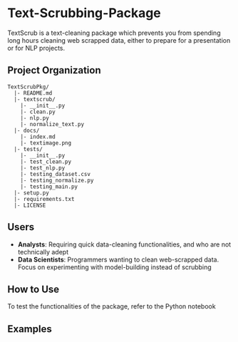 # Text-Scrubbing-Package

TextScrub is a text-cleaning package which prevents you from spending long hours cleaning web scrapped data, either to prepare for a presentation or for NLP projects.


## Project Organization

```
TextScrubPkg/
  |- README.md
  |- textscrub/
    |- __init__.py
    |- clean.py
    |- nlp.py
    |- normalize_text.py
  |- docs/
    |- index.md
    |- textimage.png
  |- tests/
    |- __init__.py
    |- test_clean.py
    |- test_nlp.py
    |- testing_dataset.csv
    |- testing_normalize.py
    |- testing_main.py
  |- setup.py
  |- requirements.txt
  |- LICENSE
```

## Users

- **Analysts**: Requiring quick data-cleaning functionalities, and who are not technically adept
- **Data Scientists**: Programmers wanting to clean web-scrapped data. Focus on experimenting with model-building instead of scrubbing

## How to Use

To test the functionalities of the package, refer to the Python notebook

## Examples
